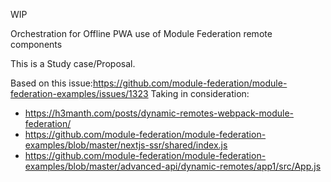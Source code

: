 WIP

Orchestration for Offline PWA use of Module Federation remote components

This is a Study case/Proposal.

Based on this issue:https://github.com/module-federation/module-federation-examples/issues/1323
Taking in consideration:
- https://h3manth.com/posts/dynamic-remotes-webpack-module-federation/
- https://github.com/module-federation/module-federation-examples/blob/master/nextjs-ssr/shared/index.js
- https://github.com/module-federation/module-federation-examples/blob/master/advanced-api/dynamic-remotes/app1/src/App.js
